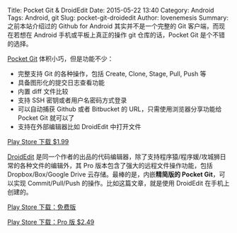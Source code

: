 Title: Pocket Git & DroidEdit
Date: 2015-05-22 13:40
Category: Android
Tags: Android, git
Slug: pocket-git-droidedit
Author: lovenemesis
Summary: 之前本站介绍过的 Github for Android 其实并不是一个完整的 Git 客户端，而现在若想在 Android 手机或平板上真正的操作 git 仓库的话，Pocket Git 是个不错的选择。

[Pocket Git](http://pocketgit.com/) 体积小巧，但是功能不少：

* 完整支持 Git 的各种操作，包括 Create, Clone, Stage, Pull, Push 等
* 具备图形化的提交日志查看功能
* 内置 diff 文件比较
* 支持 SSH 密钥或者用户名密码方式登录
* 可以自动捕获 Github 或者 Bitbucket 的 URL，只需使用浏览器分享功能给 Pocket Git 就可以了
* 支持在外部编辑器比如 DroidEdit 中打开文件

[Play Store 下载 $1.99](https://play.google.com/store/apps/details?id=com.aor.pocketgit)

[DroidEdit](http://www.droidedit.com/) 是同一个作者的出品的代码编辑器，除了支持程序猿/程序媛/攻城狮日常的各种文件的编辑外，其 Pro 版本包含了强大的远程文件操作功能，包括 Dropbox/Box/Google Drive 云存储。最棒的是，内嵌**精简版的 Pocket Git**，可以实现 Commit/Pull/Push 的操作。比如这篇文章，就是使用 DroidEdit 在手机上创建的。

[Play Store 下载：免费版](https://play.google.com/store/apps/details?id=com.aor.droidedit)

[Play Store 下载：Pro 版 $2.49](https://play.google.com/store/apps/details?id=com.aor.droidedit.pro)
